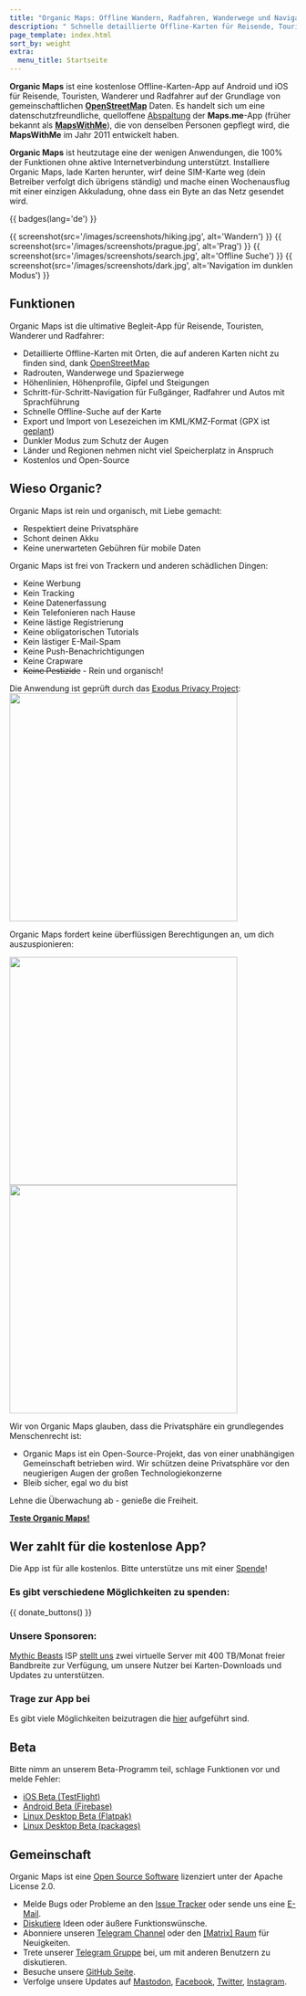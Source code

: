 ```yaml
---
title: "Organic Maps: Offline Wandern, Radfahren, Wanderwege und Navigation"
description: " Schnelle detaillierte Offline-Karten für Reisende, Touristen, Autofahrer, Wanderer und Radfahrer, erstellt von den Gründern der MapsWithMe (Maps.Me) App."
page_template: index.html
sort_by: weight
extra:
  menu_title: Startseite
---
```


**Organic Maps** ist eine kostenlose Offline-Karten-App auf Android und iOS für Reisende, Touristen, Wanderer und Radfahrer auf der Grundlage von gemeinschaftlichen **[OpenStreetMap](https://www.openstreetmap.org)** Daten.
Es handelt sich um eine datenschutzfreundliche, quelloffene [Abspaltung](https://en.wikipedia.org/wiki/Fork_(software_development)) der **Maps.me**-App (früher bekannt als [**MapsWithMe**](https://en.wikipedia.org/wiki/Maps.me)), die von denselben Personen gepflegt wird, die **MapsWithMe** im Jahr 2011 entwickelt haben.

**Organic Maps** ist heutzutage eine der wenigen Anwendungen, die 100% der Funktionen ohne aktive Internetverbindung unterstützt. Installiere Organic Maps, lade Karten herunter, wirf deine SIM-Karte weg (dein Betreiber verfolgt dich übrigens ständig) und mache einen Wochenausflug mit einer einzigen Akkuladung, ohne dass ein Byte an das Netz gesendet wird.


{{ badges(lang='de') }}

{{ screenshot(src='/images/screenshots/hiking.jpg', alt='Wandern') }}
{{ screenshot(src='/images/screenshots/prague.jpg', alt='Prag') }}
{{ screenshot(src='/images/screenshots/search.jpg', alt='Offline Suche') }}
{{ screenshot(src='/images/screenshots/dark.jpg', alt='Navigation im dunklen Modus') }}

## Funktionen

Organic Maps ist die ultimative Begleit-App für Reisende, Touristen, Wanderer und Radfahrer:

- Detaillierte Offline-Karten mit Orten, die auf anderen Karten nicht zu finden sind, dank [OpenStreetMap](https://osm.org)
- Radrouten, Wanderwege und Spazierwege
- Höhenlinien, Höhenprofile, Gipfel und Steigungen
- Schritt-für-Schritt-Navigation für Fußgänger, Radfahrer und Autos mit Sprachführung
- Schnelle Offline-Suche auf der Karte
- Export und Import von Lesezeichen im KML/KMZ-Format (GPX ist [geplant](https://github.com/organicmaps/organicmaps/issues/624))
- Dunkler Modus zum Schutz der Augen
- Länder und Regionen nehmen nicht viel Speicherplatz in Anspruch
- Kostenlos und Open-Source

## Wieso Organic?

Organic Maps ist rein und organisch, mit Liebe gemacht:

- Respektiert deine Privatsphäre
- Schont deinen Akku
- Keine unerwarteten Gebühren für mobile Daten

Organic Maps ist frei von Trackern und anderen schädlichen Dingen:

- Keine Werbung
- Kein Tracking
- Keine Datenerfassung
- Kein Telefonieren nach Hause
- Keine lästige Registrierung
- Keine obligatorischen Tutorials
- Kein lästiger E-Mail-Spam
- Keine Push-Benachrichtigungen
- Keine Crapware
- ~~Keine Pestizide~~ - Rein und organisch!

Die Anwendung ist geprüft durch das <a href='https://reports.exodus-privacy.eu.org/en/reports/app.organicmaps/latest/'>Exodus Privacy Project</a>:
<br/>
<img src='/images/privacy/exodus.png' width='400'>

Organic Maps fordert keine überflüssigen Berechtigungen an, um dich auszuspionieren:

<img src='/images/privacy/om.jpg' width='400'>
<img src='/images/privacy/mm.jpg' width='400'>

Wir von Organic Maps glauben, dass die Privatsphäre ein grundlegendes Menschenrecht ist:

- Organic Maps ist ein Open-Source-Projekt, das von einer unabhängigen Gemeinschaft betrieben wird.
Wir schützen deine Privatsphäre vor den neugierigen Augen der großen Technologiekonzerne
- Bleib sicher, egal wo du bist

Lehne die Überwachung ab - genieße die Freiheit.


<a href="#install"><strong>Teste Organic Maps!</strong></a>

## Wer zahlt für die kostenlose App?

Die App ist für alle kostenlos. Bitte unterstütze uns mit einer [Spende](@/donate/index.md)!

### Es gibt verschiedene Möglichkeiten zu spenden:

{{ donate_buttons() }}

### Unsere Sponsoren:

[Mythic Beasts](https://www.mythic-beasts.com/) ISP [stellt uns](https://www.mythic-beasts.com/blog/2021/10/06/improving-the-world-bit-by-expensive-bit/) zwei virtuelle Server mit 400 TB/Monat freier Bandbreite zur Verfügung, um unsere Nutzer bei Karten-Downloads und Updates zu unterstützen.

### Trage zur App bei

Es gibt viele Möglichkeiten beizutragen die [hier](@/support-us/index.md) aufgeführt sind.

## Beta

Bitte nimm an unserem Beta-Programm teil, schlage Funktionen vor und melde Fehler:

- [iOS Beta (TestFlight)](https://testflight.apple.com/join/lrKCl08I)
- [Android Beta (Firebase)](https://appdistribution.firebase.dev/i/9ec3bca5e2b47373)
- [Linux Desktop Beta (Flatpak)](https://flathub.org/apps/details/app.organicmaps.desktop)
- [Linux Desktop Beta (packages)](https://repology.org/project/organicmaps/versions)

## Gemeinschaft

Organic Maps ist eine [Open Source Software](https://github.com/organicmaps/organicmaps) lizenziert unter der Apache License 2.0.

- Melde Bugs oder Probleme an den [Issue Tracker](https://github.com/organicmaps/organicmaps/issues) oder sende uns eine [E-Mail](mailto:hello@organicmaps.app).
- [Diskutiere](https://github.com/organicmaps/organicmaps/discussions/categories/ideas) Ideen oder äußere Funktionswünsche.
- Abonniere unseren [Telegram Channel](https://t.me/OrganicMapsApp) oder den [[Matrix] Raum](https://matrix.to/#/#organicmaps:matrix.org) für Neuigkeiten.
- Trete unserer [Telegram Gruppe](https://t.me/OrganicMaps) bei, um mit anderen Benutzern zu diskutieren.
- Besuche unsere [GitHub Seite](https://github.com/organicmaps/organicmaps).
- Verfolge unsere Updates auf <a rel="me" href="https://fosstodon.org/@organicmaps">Mastodon</a>, [Facebook](https://facebook.com/OrganicMaps), [Twitter](https://twitter.com/OrganicMapsApp), [Instagram](https://instagram.com/organicmaps.app/).
